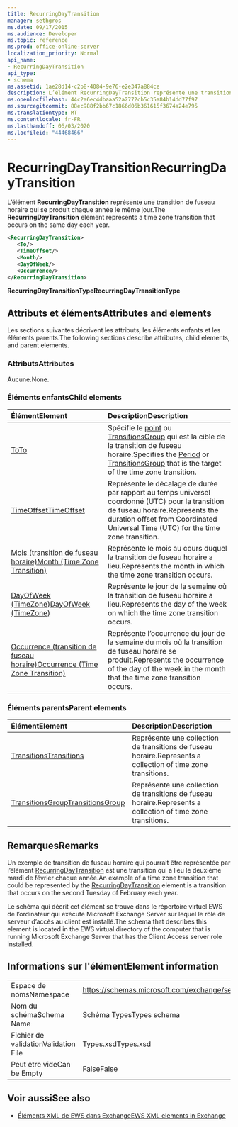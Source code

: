 ```yaml
---
title: RecurringDayTransition
manager: sethgros
ms.date: 09/17/2015
ms.audience: Developer
ms.topic: reference
ms.prod: office-online-server
localization_priority: Normal
api_name:
- RecurringDayTransition
api_type:
- schema
ms.assetid: 1ae28d14-c2b8-4084-9e76-e2e347a884ce
description: L’élément RecurringDayTransition représente une transition de fuseau horaire qui se produit chaque année le même jour.
ms.openlocfilehash: 44c2a6ec4dbaaa52a2772cb5c35a84b14dd77f97
ms.sourcegitcommit: 88ec988f2bb67c1866d06b361615f3674a24e795
ms.translationtype: MT
ms.contentlocale: fr-FR
ms.lasthandoff: 06/03/2020
ms.locfileid: "44468466"
---
```

# <a name="recurringdaytransition"></a><span data-ttu-id="aadb8-103">RecurringDayTransition</span><span class="sxs-lookup"><span data-stu-id="aadb8-103">RecurringDayTransition</span></span>

<span data-ttu-id="aadb8-104">L’élément **RecurringDayTransition** représente une transition de fuseau horaire qui se produit chaque année le même jour.</span><span class="sxs-lookup"><span data-stu-id="aadb8-104">The **RecurringDayTransition** element represents a time zone transition that occurs on the same day each year.</span></span> 
  
```xml
<RecurringDayTransition>
   <To/>
   <TimeOffset/>
   <Month/>
   <DayOfWeek/>
   <Occurrence/>
</RecurringDayTransition>
```

 <span data-ttu-id="aadb8-105">**RecurringDayTransitionType**</span><span class="sxs-lookup"><span data-stu-id="aadb8-105">**RecurringDayTransitionType**</span></span>
## <a name="attributes-and-elements"></a><span data-ttu-id="aadb8-106">Attributs et éléments</span><span class="sxs-lookup"><span data-stu-id="aadb8-106">Attributes and elements</span></span>

<span data-ttu-id="aadb8-107">Les sections suivantes décrivent les attributs, les éléments enfants et les éléments parents.</span><span class="sxs-lookup"><span data-stu-id="aadb8-107">The following sections describe attributes, child elements, and parent elements.</span></span>
  
### <a name="attributes"></a><span data-ttu-id="aadb8-108">Attributs</span><span class="sxs-lookup"><span data-stu-id="aadb8-108">Attributes</span></span>

<span data-ttu-id="aadb8-109">Aucune.</span><span class="sxs-lookup"><span data-stu-id="aadb8-109">None.</span></span>
  
### <a name="child-elements"></a><span data-ttu-id="aadb8-110">Éléments enfants</span><span class="sxs-lookup"><span data-stu-id="aadb8-110">Child elements</span></span>

|<span data-ttu-id="aadb8-111">**Élément**</span><span class="sxs-lookup"><span data-stu-id="aadb8-111">**Element**</span></span>|<span data-ttu-id="aadb8-112">**Description**</span><span class="sxs-lookup"><span data-stu-id="aadb8-112">**Description**</span></span>|
|:-----|:-----|
|[<span data-ttu-id="aadb8-113">To</span><span class="sxs-lookup"><span data-stu-id="aadb8-113">To</span></span>](to.md) <br/> |<span data-ttu-id="aadb8-114">Spécifie le [point](period.md) ou [TransitionsGroup](transitionsgroup.md) qui est la cible de la transition de fuseau horaire.</span><span class="sxs-lookup"><span data-stu-id="aadb8-114">Specifies the [Period](period.md) or [TransitionsGroup](transitionsgroup.md) that is the target of the time zone transition.</span></span>  <br/> |
|[<span data-ttu-id="aadb8-115">TimeOffset</span><span class="sxs-lookup"><span data-stu-id="aadb8-115">TimeOffset</span></span>](timeoffset.md) <br/> |<span data-ttu-id="aadb8-116">Représente le décalage de durée par rapport au temps universel coordonné (UTC) pour la transition de fuseau horaire.</span><span class="sxs-lookup"><span data-stu-id="aadb8-116">Represents the duration offset from Coordinated Universal Time (UTC) for the time zone transition.</span></span>  <br/> |
|[<span data-ttu-id="aadb8-117">Mois (transition de fuseau horaire)</span><span class="sxs-lookup"><span data-stu-id="aadb8-117">Month (Time Zone Transition)</span></span>](month-time-zone-transition.md) <br/> |<span data-ttu-id="aadb8-118">Représente le mois au cours duquel la transition de fuseau horaire a lieu.</span><span class="sxs-lookup"><span data-stu-id="aadb8-118">Represents the month in which the time zone transition occurs.</span></span>  <br/> |
|[<span data-ttu-id="aadb8-119">DayOfWeek (TimeZone)</span><span class="sxs-lookup"><span data-stu-id="aadb8-119">DayOfWeek (TimeZone)</span></span>](dayofweek-timezone.md) <br/> |<span data-ttu-id="aadb8-120">Représente le jour de la semaine où la transition de fuseau horaire a lieu.</span><span class="sxs-lookup"><span data-stu-id="aadb8-120">Represents the day of the week on which the time zone transition occurs.</span></span>  <br/> |
|[<span data-ttu-id="aadb8-121">Occurrence (transition de fuseau horaire)</span><span class="sxs-lookup"><span data-stu-id="aadb8-121">Occurrence (Time Zone Transition)</span></span>](occurrence-time-zone-transition.md) <br/> |<span data-ttu-id="aadb8-122">Représente l’occurrence du jour de la semaine du mois où la transition de fuseau horaire se produit.</span><span class="sxs-lookup"><span data-stu-id="aadb8-122">Represents the occurrence of the day of the week in the month that the time zone transition occurs.</span></span>  <br/> |
   
### <a name="parent-elements"></a><span data-ttu-id="aadb8-123">Éléments parents</span><span class="sxs-lookup"><span data-stu-id="aadb8-123">Parent elements</span></span>

|<span data-ttu-id="aadb8-124">**Élément**</span><span class="sxs-lookup"><span data-stu-id="aadb8-124">**Element**</span></span>|<span data-ttu-id="aadb8-125">**Description**</span><span class="sxs-lookup"><span data-stu-id="aadb8-125">**Description**</span></span>|
|:-----|:-----|
|[<span data-ttu-id="aadb8-126">Transitions</span><span class="sxs-lookup"><span data-stu-id="aadb8-126">Transitions</span></span>](transitions.md) <br/> |<span data-ttu-id="aadb8-127">Représente une collection de transitions de fuseau horaire.</span><span class="sxs-lookup"><span data-stu-id="aadb8-127">Represents a collection of time zone transitions.</span></span>  <br/> |
|[<span data-ttu-id="aadb8-128">TransitionsGroup</span><span class="sxs-lookup"><span data-stu-id="aadb8-128">TransitionsGroup</span></span>](transitionsgroup.md) <br/> |<span data-ttu-id="aadb8-129">Représente une collection de transitions de fuseau horaire.</span><span class="sxs-lookup"><span data-stu-id="aadb8-129">Represents a collection of time zone transitions.</span></span>  <br/> |
   
## <a name="remarks"></a><span data-ttu-id="aadb8-130">Remarques</span><span class="sxs-lookup"><span data-stu-id="aadb8-130">Remarks</span></span>

<span data-ttu-id="aadb8-131">Un exemple de transition de fuseau horaire qui pourrait être représentée par l’élément [RecurringDayTransition](recurringdaytransition.md) est une transition qui a lieu le deuxième mardi de février chaque année.</span><span class="sxs-lookup"><span data-stu-id="aadb8-131">An example of a time zone transition that could be represented by the [RecurringDayTransition](recurringdaytransition.md) element is a transition that occurs on the second Tuesday of February each year.</span></span> 
  
<span data-ttu-id="aadb8-132">Le schéma qui décrit cet élément se trouve dans le répertoire virtuel EWS de l’ordinateur qui exécute Microsoft Exchange Server sur lequel le rôle de serveur d’accès au client est installé.</span><span class="sxs-lookup"><span data-stu-id="aadb8-132">The schema that describes this element is located in the EWS virtual directory of the computer that is running Microsoft Exchange Server that has the Client Access server role installed.</span></span>
  
## <a name="element-information"></a><span data-ttu-id="aadb8-133">Informations sur l'élément</span><span class="sxs-lookup"><span data-stu-id="aadb8-133">Element information</span></span>

|||
|:-----|:-----|
|<span data-ttu-id="aadb8-134">Espace de noms</span><span class="sxs-lookup"><span data-stu-id="aadb8-134">Namespace</span></span>  <br/> |https://schemas.microsoft.com/exchange/services/2006/types  <br/> |
|<span data-ttu-id="aadb8-135">Nom du schéma</span><span class="sxs-lookup"><span data-stu-id="aadb8-135">Schema Name</span></span>  <br/> |<span data-ttu-id="aadb8-136">Schéma Types</span><span class="sxs-lookup"><span data-stu-id="aadb8-136">Types schema</span></span>  <br/> |
|<span data-ttu-id="aadb8-137">Fichier de validation</span><span class="sxs-lookup"><span data-stu-id="aadb8-137">Validation File</span></span>  <br/> |<span data-ttu-id="aadb8-138">Types.xsd</span><span class="sxs-lookup"><span data-stu-id="aadb8-138">Types.xsd</span></span>  <br/> |
|<span data-ttu-id="aadb8-139">Peut être vide</span><span class="sxs-lookup"><span data-stu-id="aadb8-139">Can be Empty</span></span>  <br/> |<span data-ttu-id="aadb8-140">False</span><span class="sxs-lookup"><span data-stu-id="aadb8-140">False</span></span>  <br/> |
   
## <a name="see-also"></a><span data-ttu-id="aadb8-141">Voir aussi</span><span class="sxs-lookup"><span data-stu-id="aadb8-141">See also</span></span>



- [<span data-ttu-id="aadb8-142">Éléments XML de EWS dans Exchange</span><span class="sxs-lookup"><span data-stu-id="aadb8-142">EWS XML elements in Exchange</span></span>](ews-xml-elements-in-exchange.md)

